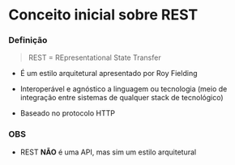# Conceito inicial sobre REST

### Definição

> REST = REpresentational State Transfer

* É um estilo arquitetural apresentado por Roy Fielding

* Interoperável e agnóstico a linguagem ou tecnologia (meio de integração entre sistemas de qualquer stack de tecnológico)

* Baseado no protocolo HTTP

### OBS

* REST **NÃO** é uma API, mas sim um estilo arquitetural